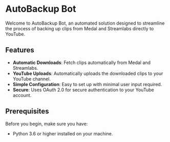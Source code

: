 # AutoBackup Bot

Welcome to AutoBackup Bot, an automated solution designed to streamline the process of backing up clips from Medal and Streamlabs directly to YouTube.

## Features

- **Automatic Downloads**: Fetch clips automatically from Medal and Streamlabs.
- **YouTube Uploads**: Automatically uploads the downloaded clips to your YouTube channel.
- **Simple Configuration**: Easy to set up with minimal user input required.
- **Secure**: Uses OAuth 2.0 for secure authentication to your YouTube account.

## Prerequisites

Before you begin, make sure you have:
- Python 3.6 or higher installed on your machine.
